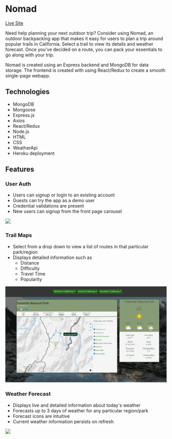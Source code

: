 # Nomad

[Live Site](https://nomad2.herokuapp.com/#/)

Need help planning your next outdoor trip? Consider using Nomad, an outdoor backpacking app that makes it easy for users to plan a trip around popular trails in California. Select a trail to view its details and weather forecast. Once you've decided on a route, you can pack your essentials to go along with your trip.

Nomad is created using an Express backend and MongoDB for data storage. The frontend is created with using React/Redux to create a smooth single-page webapp.

## Technologies
* MongoDB
* Mongoose
* Express.js
* Axios
* React/Redux
* Node.js
* HTML
* CSS
* WeatherApi
* Heroku deployment

## Features

### User Auth
* Users can signup or login to an existing account
* Guests can try the app as a demo user
* Credential validations are present
* New users can signup from the front page carousel

<img src="/frontend/src/assets/images/user_auth.gif" />

### Trail Maps
* Select from a drop down to view a list of routes in that particular park/region
* Displays detailed information such as 
    * Distance
    * Difficulty
    * Travel Time
    * Popularity

<img src="/frontend/src/assets/images/trail.gif" />

### Weather Forecast
* Displays live and detailed information about today's weather
* Forecasts up to 3 days of weather for any particular region/park
* Forecast icons are intuitive
* Current weather information persists on refresh

<img src="/frontend/src/assets/images/weather.gif" />

